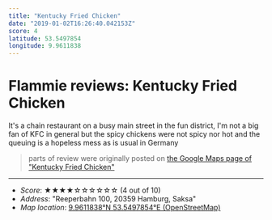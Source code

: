 ```yaml
---
title: "Kentucky Fried Chicken"
date: "2019-01-02T16:26:40.042153Z"
score: 4
latitude: 53.5497854
longitude: 9.9611838
---
```

# Flammie reviews: Kentucky Fried Chicken

It's a chain restaurant on a busy main street in the fun district, I'm
not a big fan of KFC in general but the spicy chickens were not spicy
nor hot and the queuing is a hopeless mess as is usual in Germany

> parts of review were originally posted on [the Google Maps page of
  "Kentucky Fried Chicken"](https://www.google.com/maps/place//data=!4m2!3m1!1s0x0:0x9183e8657c0e577f)
* * *
- *Score*: ★★★★☆☆☆☆☆☆ (4 out of 10)
- *Address*: "Reeperbahn 100, 20359 Hamburg, Saksa"
- *Map location*: [9.9611838°N 53.5497854°E (OpenStreetMap)](https://www.openstreetmap.org/?mlat=53.5497854&mlon=9.9611838&zoom=12)
